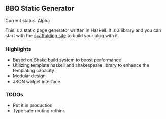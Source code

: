 BBQ Static Generator
------

Current status: Alpha

This is a static page generator written in Haskell. It is a library and you can start with the [scaffolding site](https://github.com/izgzhen/bbq-sg-template) to build your blog with it.

### Highlights
* Based on Shake build system to boost performance
* Utilizing template haskell and shakespeare library to enhance the templating capacity
* Modular design
* JSON widget interface


### TODOs
* Put it in production
* Type safe routing rethink
